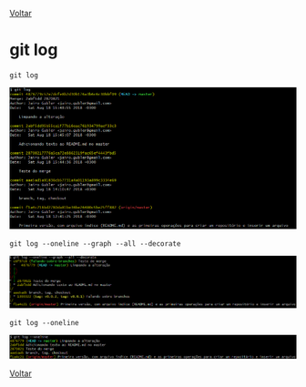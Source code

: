 [Voltar](README.md)

# git log

```
git log
```
![git log](/imagens/git-log-1.png)

```
git log --oneline --graph --all --decorate
```
![git log](/imagens/git-log-2.png)


```
git log --oneline
```

![git log](/imagens/git-log-3.png)


[Voltar](README.md)